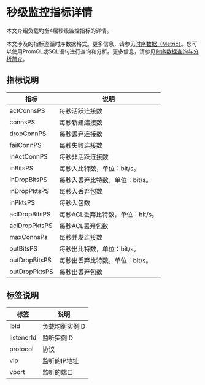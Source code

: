 # 秒级监控指标详情

本文介绍负载均衡4层秒级监控指标的详情。

本文涉及的指标遵循时序数据格式。更多信息，请参见[时序数据（Metric）](/cn.zh-CN/产品简介/基本概念/时序数据（Metric）.md)。您可以使用PromQL或SQL语句进行查询和分析。更多信息，请参见[时序数据查询与分析简介](/cn.zh-CN/时序存储/查询与分析/时序数据查询分析简介.md)。

## 指标说明

|指标|说明|
|--|--|
|actConnsPS|每秒活跃连接数|
|connsPS|每秒新建连接数|
|dropConnPS|每秒丢弃连接数|
|failConnPS|每秒失败连接数|
|inActConnPS|每秒非活跃连接数|
|inBitsPS|每秒入比特数，单位：bit/s。|
|inDropBitsPS|每秒入丢弃比特数，单位：bit/s。|
|inDropPktsPS|每秒入丢弃包数|
|inPktsPS|每秒入包数|
|aclDropBitsPS|每秒ACL丢弃比特数，单位：bit/s。|
|aclDropPktsPS|每秒ACL丢弃包数|
|maxConnsPs|每秒并发连接数|
|outBitsPS|每秒出比特数，单位：bit/s。|
|outDropBitsPS|每秒出丢弃比特数，单位：bit/s。|
|outDropPktsPS|每秒出丢弃包数|

## 标签说明

|标签|说明|
|--|--|
|lbId|负载均衡实例ID|
|listenerId|监听实例ID|
|protocol|协议|
|vip|监听的IP地址|
|vport|监听的端口|

